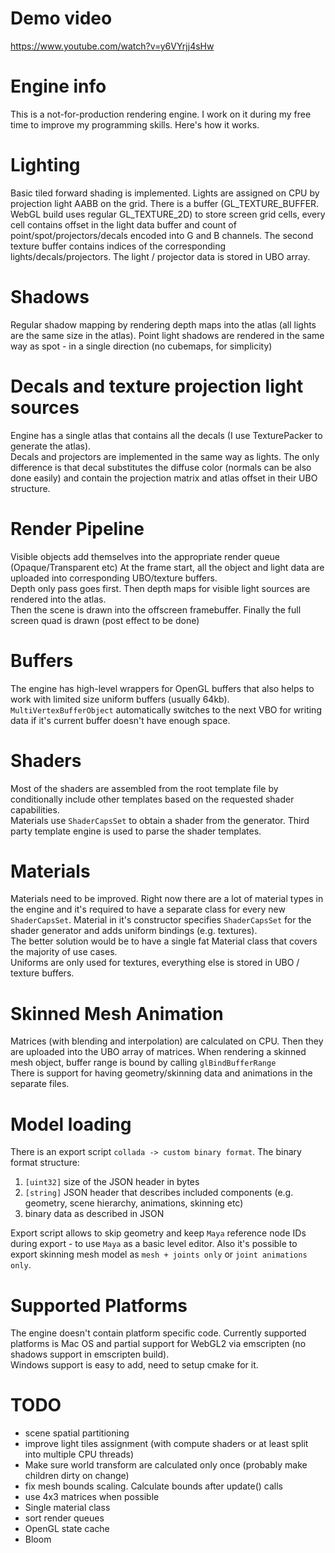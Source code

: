 Demo video
=============
https://www.youtube.com/watch?v=y6VYrjj4sHw

Engine info
=============
This is a not-for-production rendering engine. I work on it during my free time to improve my programming skills.
Here's how it works.

Lighting
============= 
Basic tiled forward shading is implemented. Lights are assigned on CPU by projection light AABB on the grid.
There is a buffer (GL_TEXTURE_BUFFER. WebGL build uses regular GL_TEXTURE_2D) to store screen grid cells, every cell contains offset in the light data buffer and count of point/spot/projectors/decals encoded into G and B channels.
The second texture buffer contains indices of the corresponding lights/decals/projectors.
The light / projector data is stored in UBO array.

Shadows
=============
Regular shadow mapping by rendering depth maps into the atlas (all lights are the same size in the atlas). Point light shadows are rendered in the same way as spot - in a single direction (no cubemaps, for simplicity)
 
Decals and texture projection light sources
=============
Engine has a single atlas that contains all the decals (I use TexturePacker to generate the atlas).  
Decals and projectors are implemented in the same way as lights. The only difference is that decal substitutes the diffuse color (normals can be also done easily) and contain the projection matrix and atlas offset in their UBO structure.

Render Pipeline
=============
Visible objects add themselves into the appropriate render queue (Opaque/Transparent etc)
At the frame start, all the object and light data are uploaded into corresponding UBO/texture buffers.  
Depth only pass goes first. Then depth maps for visible light sources are rendered into the atlas.  
Then the scene is drawn into the offscreen framebuffer. 
Finally the full screen quad is drawn (post effect to be done)
 
Buffers
=============
The engine has high-level wrappers for OpenGL buffers that also helps to work with limited size uniform buffers (usually 64kb).
`MultiVertexBufferObject` automatically switches to the next VBO for writing data if it's current buffer doesn't have enough space. 

Shaders
=============
Most of the shaders are assembled from the root template file by conditionally include other templates based on the requested shader capabilities.  
Materials use `ShaderCapsSet` to obtain a shader from the generator.
Third party template engine is used to parse the shader templates.  

Materials
=============
Materials need to be improved. Right now there are a lot of material types in the engine and it's required to have a separate class for every new `ShaderCapsSet`.
Material in it's constructor specifies `ShaderCapsSet` for the shader generator and adds uniform bindings (e.g. textures).  
The better solution would be to have a single fat Material class that covers the majority of use cases.   
Uniforms are only used for textures, everything else is stored in UBO / texture buffers.

Skinned Mesh Animation
=============
Matrices (with blending and interpolation) are calculated on CPU. Then they are uploaded into the UBO array of matrices. When rendering a skinned mesh object, buffer range is bound by calling `glBindBufferRange`       
There is support for having geometry/skinning data and animations in the separate files.

Model loading
=============
There is an export script `collada -> custom binary format`.
The binary format structure:
1) `[uint32]` size of the JSON header in bytes
2) `[string]` JSON header that describes included components (e.g. geometry, scene hierarchy, animations, skinning etc)
3) binary data as described in JSON

Export script allows to skip geometry and keep `Maya` reference node IDs during export - to use `Maya` as a basic level editor.
Also it's possible to export skinning mesh model as `mesh + joints only` or `joint animations only`.

Supported Platforms
=============
The engine doesn't contain platform specific code.
Currently supported platforms is Mac OS and partial support for WebGL2 via emscripten (no shadows support in emscripten build).  
Windows support is easy to add, need to setup cmake for it.

TODO
=============
* scene spatial partitioning
* improve light tiles assignment (with compute shaders or at least split into multiple CPU threads)
* Make sure world transform are calculated only once (probably make children dirty on change)
* fix mesh bounds scaling. Calculate bounds after update() calls 
* use 4x3 matrices when possible
* Single material class
* sort render queues
* OpenGL state cache
* Bloom
